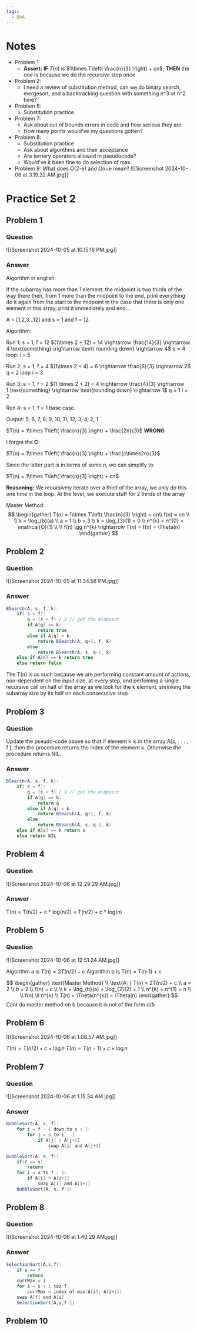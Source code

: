```yaml
---
tags:
  - DAA
---
```

# Notes

- Problem 1
	- **Assert:** **IF** $T(n)$ is $1\times T\left( \frac{n}{3} \right) + cn$, **THEN** the *one* is because we do the recursive step *once*
- Problem 2:
	- I need a review of substitution method, can we do binary search, mergesort, and a backtracking question with something n^3 or n^2 time?
- Problem 6:
	- Substitution practice
- Problem 7: 
	- Ask about out of bounds errors in code and how serious they are
	- How many points would've my questions gotten?
- Problem 8:
	- Substitution practice
	- Ask about algorithms and their acceptance
	- Are ternary operators allowed in pseudocode?
	- Would've it been fine to do selection of max.
- Problem 9: What does O(2-e) and $\Omega$n+e mean?
![[Screenshot 2024-10-06 at 3.19.32 AM.jpg]]
# Practice Set 2
## Problem 1
### Question

![[Screenshot 2024-10-05 at 10.15.16 PM.jpg]]

### Answer

Algorithm in english:

If the subarray has more than 1 element:
	the midpoint is two thirds of the way there
	then, from 1 more than the midpoint to the end, print everything
	do it again from the start to the midpoint
in the case that there is only one element in this array, print it immediately and end...


A = \[1,2,3...12] and s = 1 and f = 12.

Algorithm:

Run 1:
s = 1, f = 12
$(1\times 2 + 12) = 14 \rightarrow \frac{14}{3} \rightarrow 4.\text{something} \rightarrow \text{ rounding down} \rightarrow 4$
q = 4 
loop: i = 5

Run 2: 
s = 1, f = 4
$(1\times 2 + 4) = 6 \rightarrow \frac{6}{3} \rightarrow 2$
q = 2
loop i = 3

Run 3:
s = 1, f = 2
$(1 \times 2 + 2) = 4 \rightarrow \frac{4}{3} \rightarrow 1.\text{something} \rightarrow \text{rounding down} \rightarrow 1$
q = 1
i = 2 

Run 4:
s = 1, f = 1
base case.

Output: 
5, 6, 7, 8, 9, 10, 11, 12, 3, 4, 2, 1

$T(n) = 1\times T\left( \frac{n}{3} \right) + \frac{2n}{3}$ **WRONG**

I forgot the **C**:

$T(n) = 1\times T\left( \frac{n}{3} \right) + \frac{c\times2n}{3}$

Since the latter part is in terms of some n, we can simplify to:

$T(n) = 1\times T\left( \frac{n}{3} \right) + cn$

**Reasoning:** We recursively iterate over a third of the array, we only do this one time in the loop. At the level, we execute stuff for 2 thirds of the array

Master Method:
$$
\begin{gather}
T(n) = 1\times T\left( \frac{n}{3} \right) + cn\\
f(n) = cn \\
\\
k = \log_{b}(a) \\
a = 1 \\
b = 3 \\
k = \log_{3}(1) = 0 \\
n^{k} = n^{0} = \mathcal{O}(1) \\
\\
f(n) \gg n^{k} \rightarrow T(n) = f(n) = \Theta(n)
\end{gather}
$$

## Problem 2 
### Question

![[Screenshot 2024-10-05 at 11.34.58 PM.jpg]]
### Answer
```java
BSearch(A, s, f, k):
	if( s < f):
		q = (s + f) / 2 // get the midpoint
		if A[q] == k:
			return true
		else if A[q] < k:
			return BSearch(A, q+1, f, k)
		else:
			return BSearch(A, s, q-1, k)
	else if A[s] == k return true
	else return false
```

The T(n) is as such because we are performing constant amount of actions, non-dependent on the input size, at every step, and perfoming a single recursive call on half of the array as we look for the k element, shrinking the subarray size by its half on each consecutive step

## Problem 3

### Question

Update the pseudo-code above so that if element k is in the array A\[s, . . . , f ], then the procedure returns the index of the element k. Otherwise the procedure returns NIL.

### Answer

```java
BSearch(A, s, f, k):
	if( s < f):
		q = (s + f) / 2 // get the midpoint
		if A[q] == k:
			return q
		else if A[q] < k:
			return BSearch(A, q+1, f, k)
		else:
			return BSearch(A, s, q-1, k)
	else if A[s] == k return s
	else return NIL
```

## Problem 4

### Question

![[Screenshot 2024-10-06 at 12.29.29 AM.jpg]]

### Answer

T(n) = T(n/2) + c \* log(n/2) = T(n/2) + c \* log(n)

## Problem 5

### Question

![[Screenshot 2024-10-06 at 12.51.24 AM.jpg]]

Algorithm a is $T(n) = 2T(n/2) + c$
Algorithm b is T(n) = T(n-1) + c

$$
\begin{gather}
\text{Master Method} \\
\text{A: } T(n) = 2T(n/2) + c \\
a = 2 \\
b = 2 \\
f(n) = c \\
\\
k = \log_{b}(a) = \log_{2}(2) = 1 \\
n^{k} = n^{1} = n \\
\\
f(n) \ll n^{k} \\
T(n) = \Theta(n^{k}) = \Theta(n) 
\end{gather}
$$
Cant do master method on b because it is not of the form $n/b$

## Problem 6

![[Screenshot 2024-10-06 at 1.08.57 AM.jpg]]

$T(n) = T(n/2) + c \times \log n$
$T(n) = T(n-1) + c\times \log n$

## Problem 7 

### Question

![[Screenshot 2024-10-06 at 1.15.34 AM.jpg]]

### Answer

```java
BubbleSort(A, s, f):
	for i = f - 1 down to s + 1:
		for j = s to i - 1
			if A[j] > A[j+1]
				swap A[j] and A[j+1]
```

```java
BubbleSort(A, s, f):
	if(f == s)
		return
	for i = s to f - 1:
		if A[i] > A[i+1]
			swap A[i] and A[i+1]
	BubbleSort(A, s, f-1)
```

## Problem 8

### Question

![[Screenshot 2024-10-06 at 1.40.29 AM.jpg]]

### Answer

```java
SelectionSort(A,s,f):
	if s == f
		return
	currMax = i
	for i = s + 1 toz f:
		currMax = index of max(A[i], A[i+1])
	swap A[f] and A[i]
	SelectionSort(A,s,f-1)
```

## Problem 10

